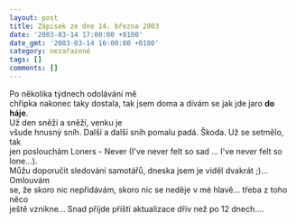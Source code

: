 ```yaml
---
layout: post
title: Zápisek ze dne 14. března 2003
date: '2003-03-14 17:00:00 +0100'
date_gmt: '2003-03-14 16:00:00 +0100'
category: nezařazené
tags: []
comments: []
---
```

<p>Po několika týdnech odolávání mě<br />
chřipka nakonec taky dostala, tak jsem doma a dívám se jak jde jaro <span style="font-weight:bold">do háje</span>.<br />
 Už den sněží a sněží, venku je<br />
všude hnusný sníh. Další a další sníh pomalu padá. Škoda. Už se setmělo, tak<br />
jen poslouchám Loners - Never (I've never felt so sad ... I've never felt so lone...).<br />
Můžu doporučit sledování samotářů, dneska jsem je viděl dvakrát ;)... Omlouvám<br />
se, že skoro nic nepřidávám, skoro nic se neděje v mé hlavě... třeba z toho něco<br />
ještě vznikne... Snad přijde příští aktualizace dřív než po 12 dnech....</p>
